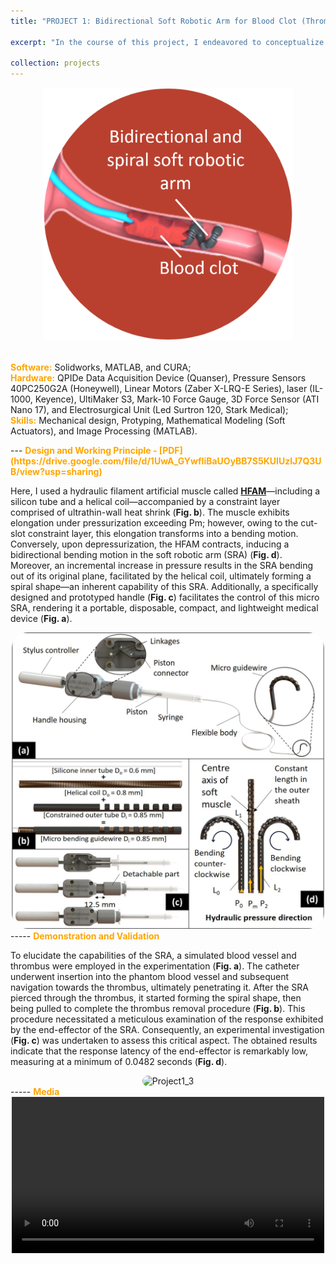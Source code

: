 ```yaml
---
title: "PROJECT 1: Bidirectional Soft Robotic Arm for Blood Clot (Thrombus) Removal - COMPLETED"

excerpt: "In the course of this project, I endeavored to conceptualize and prototype an innovative soft robotic arm (a diameter of 0.9 mm). Distinguished by its remarkable capacity for bidirectional flexion and spiral motion, this novel technological advancement holds substantial promise for application in procedures involving the removal of blood clots (thrombus)."

collection: projects
---
```

<div style="text-align: center;">
  <img src='/images/Project1_1.png' width='400' alt='Project1_1'>
</div>
<br>
<div class="excerpt-content">
  <p>
<strong style="color: orange;">Software:</strong> Solidworks, MATLAB, and CURA;<br>
<strong style="color: orange;">Hardware:</strong>
QPIDe Data Acquisition Device (Quanser),  Pressure Sensors 40PC250G2A (Honeywell), Linear Motors (Zaber X-LRQ-E Series), laser (IL-1000, Keyence), UltiMaker S3, Mark-10 Force Gauge, 3D Force Sensor (ATI Nano 17), and Electrosurgical Unit (Led Surtron 120, Stark Medical);<br> 
<strong style="color: orange;">Skills:</strong> Mechanical design, Protyping, Mathematical Modeling (Soft Actuators), and Image Processing (MATLAB). 
 </p>
</div>
---
<strong style="color: orange;">Design and Working Principle - [PDF](https://drive.google.com/file/d/1UwA_GYwfIiBaUOyBB7S5KUIUzIJ7Q3UB/view?usp=sharing)</strong>

<div class="excerpt-content">
  <p>
Here, I used a hydraulic filament artificial muscle called <a href="https://ieeexplore.ieee.org/abstract/document/9300132" target="_blank"><strong>HFAM</strong></a>—including a silicon tube and a helical coil—accompanied by a constraint layer comprised of ultrathin-wall heat shrink (<strong>Fig. b</strong>). The muscle exhibits elongation under pressurization exceeding Pm; however, owing to the cut-slot constraint layer, this elongation transforms into a bending motion. Conversely, upon depressurization, the HFAM contracts, inducing a bidirectional bending motion in the soft robotic arm (SRA) (<strong>Fig. d</strong>). Moreover, an incremental increase in pressure results in the SRA bending out of its original plane, facilitated by the helical coil, ultimately forming a spiral shape—an inherent capability of this SRA. Additionally, a specifically designed and prototyped handle (<strong>Fig. c</strong>) facilitates the control of this micro SRA, rendering it a portable, disposable, compact, and lightweight medical device (<strong>Fig. a</strong>).
  </p>
</div>

<div style="text-align: center;">
  <img src='/images/Project1_2.png' width='500' alt='Project1_2' style='border-radius: 25px;'>
</div>
-----
<strong style="color: orange;">Demonstration and Validation</strong>
<div class="excerpt-content">
  <p>
To elucidate the capabilities of the SRA, a simulated blood vessel and thrombus were employed in the experimentation (<strong>Fig. a</strong>). The catheter underwent insertion into the phantom blood vessel and subsequent navigation towards the thrombus, ultimately penetrating it. After the SRA pierced through the thrombus, it started forming the spiral shape, then being pulled to complete the thrombus removal procedure (<strong>Fig. b</strong>). This procedure necessitated a meticulous examination of the response exhibited by the end-effector of the SRA. Consequently, an experimental investigation (<strong>Fig. c</strong>) was undertaken to assess this critical aspect. The obtained results indicate that the response latency of the end-effector is remarkably low, measuring at a minimum of 0.0482 seconds (<strong>Fig. d</strong>).
  </p>
</div>

<div style="text-align: center;">
  <img src='/images/Project1_3.png' width='500' alt='Project1_3' style='border-radius: 25px;'>
</div>
-----
<strong style="color: orange;">Media</strong>

<div style="text-align: center;">
  <video width="500" controls>
    <source src='/videos/ProjectM1.mp4' type='video/mp4'>
  </video>
</div>